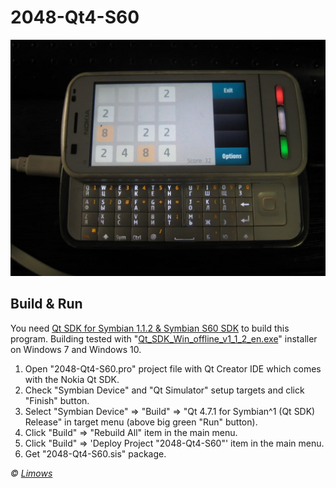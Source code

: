2048-Qt4-S60
============

![2048-Qt4-S60 application running on Nokia C6-00 Photo](../image/2048-Qt4-S60-Nokia-C6-00-Photo.jpg)

## Build & Run

You need [Qt SDK for Symbian 1.1.2 & Symbian S60 SDK](https://mrrosset.github.io/Symbian-Archive/SDKs-Langs.html) to build this program. Building tested with "[Qt_SDK_Win_offline_v1_1_2_en.exe](http://cyber.sibsutis.ru/Merzlyakova/%D0%A7%D0%9C%D0%92/%D0%94%D0%B8%D1%81%D1%82%D1%80%D0%B8%D0%B1%D1%83%D1%82%D0%B8%D0%B2%20Qt%20Creator/Qt_SDK_Win_offline_v1_1_2_en.exe)" installer on Windows 7 and Windows 10.

1. Open "2048-Qt4-S60.pro" project file with Qt Creator IDE which comes with the Nokia Qt SDK.
2. Check "Symbian Device" and "Qt Simulator" setup targets and click "Finish" button.
3. Select "Symbian Device" => "Build" => "Qt 4.7.1 for Symbian^1 (Qt SDK) Release" in target menu (above big green "Run" button).
4. Click "Build" => "Rebuild All" item in the main menu.
5. Click "Build" => 'Deploy Project "2048-Qt4-S60"' item in the main menu.
6. Get "2048-Qt4-S60.sis" package.

*© [Limows](https://github.com/Limows)*
